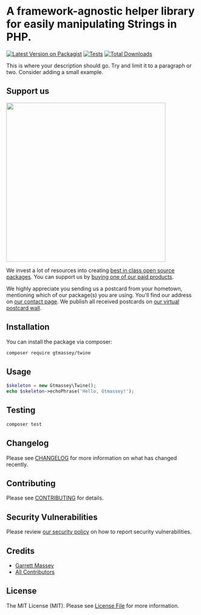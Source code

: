 # A framework-agnostic helper library for easily manipulating Strings in PHP.

[![Latest Version on Packagist](https://img.shields.io/packagist/v/gtmassey/twine.svg?style=flat-square)](https://packagist.org/packages/gtmassey/twine)
[![Tests](https://img.shields.io/github/actions/workflow/status/gtmassey/twine/run-tests.yml?branch=main&label=tests&style=flat-square)](https://github.com/gtmassey/twine/actions/workflows/run-tests.yml)
[![Total Downloads](https://img.shields.io/packagist/dt/gtmassey/twine.svg?style=flat-square)](https://packagist.org/packages/gtmassey/twine)

This is where your description should go. Try and limit it to a paragraph or two. Consider adding a small example.

## Support us

[<img src="https://github-ads.s3.eu-central-1.amazonaws.com/twine.jpg?t=1" width="419px" />](https://spatie.be/github-ad-click/twine)

We invest a lot of resources into creating [best in class open source packages](https://spatie.be/open-source). You can support us by [buying one of our paid products](https://spatie.be/open-source/support-us).

We highly appreciate you sending us a postcard from your hometown, mentioning which of our package(s) you are using. You'll find our address on [our contact page](https://spatie.be/about-us). We publish all received postcards on [our virtual postcard wall](https://spatie.be/open-source/postcards).

## Installation

You can install the package via composer:

```bash
composer require gtmassey/twine
```

## Usage

```php
$skeleton = new Gtmassey\Twine();
echo $skeleton->echoPhrase('Hello, Gtmassey!');
```

## Testing

```bash
composer test
```

## Changelog

Please see [CHANGELOG](CHANGELOG.md) for more information on what has changed recently.

## Contributing

Please see [CONTRIBUTING](https://github.com/spatie/.github/blob/main/CONTRIBUTING.md) for details.

## Security Vulnerabilities

Please review [our security policy](../../security/policy) on how to report security vulnerabilities.

## Credits

- [Garrett Massey](https://github.com/gtmassey)
- [All Contributors](../../contributors)

## License

The MIT License (MIT). Please see [License File](LICENSE.md) for more information.
